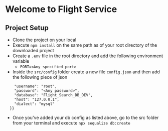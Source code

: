 # Welcome to Flight Service

## Project Setup

- Clone the project on your local
- Execute `npm install` on the same path as of your root directory of the downloaded project
- Create a `.env` file in the root directory and add the following environment variable
    - `PORT=<Any specified port>`
- Inside the `src/config` folder create a new file `config.json` and then add the following piece of json

``` {"development": {
    "username": "root",
    "password": "<Any password>",
    "database": "Flight_Search_DB_DEV",
    "host": "127.0.0.1",
    "dialect": "mysql"
  }}
  ```

- Once you've added your db config as listed above, go to the src folder from your terminal and execute `npx sequalize db:create`

